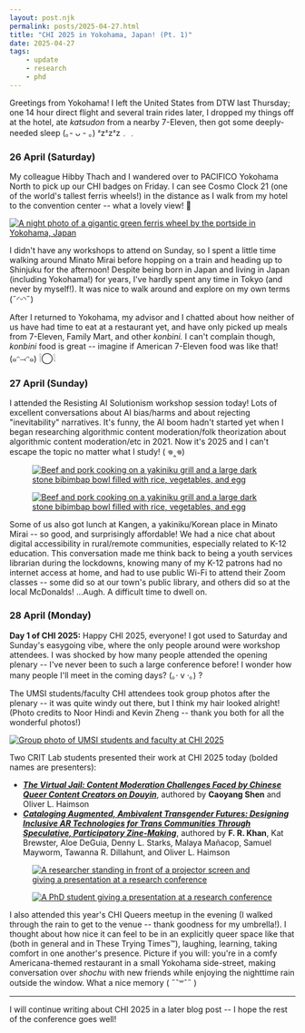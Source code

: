 ```yaml
---
layout: post.njk
permalink: posts/2025-04-27.html
title: "CHI 2025 in Yokohama, Japan! (Pt. 1)"
date: 2025-04-27
tags:
    - update
    - research
    - phd
---
```

Greetings from Yokohama! I left the United States from DTW last Thursday; one 14 hour direct flight and several train rides later, I dropped my things off at the hotel, ate *katsudon* from a nearby 7-Eleven, then got some deeply-needed sleep (｡- ᴗ - ｡) ᶻzᶻzᶻz﹒﹒

### 26 April (Saturday)
My colleague Hibby Thach and I wandered over to PACIFICO Yokohama North to pick up our CHI badges on Friday. I can see Cosmo Clock 21 (one of the world's tallest ferris wheels!) in the distance as I walk from my hotel to the convention center -- what a lovely view! 🎡

<div class="gallery">
    <a href="../images/cosmoclock-2025.jpg" data-caption="Cosmo Clock 21 (Yokohama, Japan)"><img src="../images/thumbnails/thumb-cosmoclock-2025.jpg" alt="A night photo of a gigantic green ferris wheel by the portside in Yokohama, Japan"></a>
</div>

I didn't have any workshops to attend on Sunday, so I spent a little time walking around Minato Mirai before hopping on a train and heading up to Shinjuku for the afternoon! Despite being born in Japan and living in Japan (including Yokohama!) for years, I've hardly spent any time in Tokyo (and never by myself!). It was nice to walk around and explore on my own terms (˶◜ᵕ◝˶)

After I returned to Yokohama, my advisor and I chatted about how neither of us have had time to eat at a restaurant yet, and have only picked up meals from 7-Eleven, Family Mart, and other *konbini.* I can't complain though, *konbini* food is great -- imagine if American 7-Eleven food was like that! (๑ᵔ⤙ᵔ๑) 𓌉◯𓇋

### 27 April (Sunday)
I attended the Resisting AI Solutionism workshop session today! Lots of excellent conversations about AI bias/harms and about rejecting "inevitability" narratives. It's funny, the AI boom hadn't started yet when I began researching algorithmic content moderation/folk theorization about algorithmic content moderation/etc in 2021. Now it's 2025 and I can't escape the topic no matter what I study! ( 𖦹‸𖦹)

<div class="gallery">
    <figure>
        <a href="../images/kangen-2025.jpg" data-caption="Yakiniku and bibimbap at Kangen (Minato Mirai, Yokohama, Japan)"><img src="../images/kangen-2025.jpg" alt="Beef and pork cooking on a yakiniku grill and a large dark stone bibimbap bowl filled with rice, vegetables, and egg"></a>
    </figure>
    <figure>
        <a href="../images/kangen2-2025.jpg" data-caption="Yakiniku and bibimbap at Kangen (Minato Mirai, Yokohama, Japan)"><img src="../images/kangen2-2025.jpg" alt="Beef and pork cooking on a yakiniku grill and a large dark stone bibimbap bowl filled with rice, vegetables, and egg"></a>
    </figure>
</div>

Some of us also got lunch at Kangen, a yakiniku/Korean place in Minato Mirai -- so good, and surprisingly affordable! We had a nice chat about digital accessibility in rural/remote communities, especially related to K-12 education. This conversation made me think back to being a youth services librarian during the lockdowns, knowing many of my K-12 patrons had no internet access at home, and had to use public Wi-Fi to attend their Zoom classes -- some did so at our town's public library, and others did so at the local McDonalds! ...Augh. A difficult time to dwell on.

### 28 April (Monday)
**Day 1 of CHI 2025:** Happy CHI 2025, everyone! I got used to Saturday and Sunday's easygoing vibe, where the only people around were workshop attendees. I was shocked by how many people attended the opening plenary -- I've never been to such a large conference before! I wonder how many people I'll meet in the coming days? (｡·  v  ·｡) ?

The UMSI students/faculty CHI attendees took group photos after the plenary -- it was quite windy out there, but I think my hair looked alright! (Photo credits to Noor Hindi and Kevin Zheng -- thank you both for all the wonderful photos!)

<div class="gallery">
    <a href="../images/umsi-chi2025.jpg" data-caption="UMSI group photo at CHI 2025 (Yokohama, Japan)"><img src="../images/thumbnails/thumb-umsi-chi2025.jpg" alt="Group photo of UMSI students and faculty at CHI 2025"></a>
</div>

Two CRIT Lab students presented their work at CHI 2025 today (bolded names are presenters):
- <a href="https://deepblue.lib.umich.edu/handle/2027.42/196552" target="_blank"><b><i>The Virtual Jail: Content Moderation Challenges Faced by Chinese Queer Content Creators on Douyin</i></b></a>, authored by **Caoyang Shen** and Oliver L. Haimson  
- <a href="https://deepblue.lib.umich.edu/handle/2027.42/196549" target="_blank"><b><i>Cataloging Augmented, Ambivalent Transgender Futures: Designing Inclusive AR Technologies for Trans Communities Through Speculative, Participatory Zine-Making</i></b></a>, authored by **F. R. Khan**, Kat Brewster, Aloe DeGuia, Denny L. Starks, Malaya Mañacop, Samuel Mayworm, Tawanna R. Dillahunt, and Oliver L. Haimson  

<div class="gallery">
    <figure>
        <a href="../images/chi2025shen-2025.jpg" data-caption="The Virtual Jail: Content Moderation Challenges Faced by Chinese Queer Content Creators on Douyin"><img src="../images/chi2025shen-2025.jpg" alt="A researcher standing in front of a projector screen and giving a presentation at a research conference"></a>
    </figure>
    <figure>
        <a href="../images/chi2025khan-2025.jpg" data-caption="Cataloging Augmented, Ambivalent Transgender Futures: Designing Inclusive AR Technologies for Trans Communities Through Speculative, Participatory Zine-Making"><img src="../images/chi2025khan-2025.jpg" alt="A PhD student giving a presentation at a research conference"></a>
    </figure>
</div>

I also attended this year's CHI Queers meetup in the evening (I walked through the rain to get to the venue -- thank goodness for my umbrella!). I thought about how nice it can feel to be in an explicitly queer space like that (both in general and in These Trying Times™), laughing, learning, taking comfort in one another's presence. Picture if you will: you're in a comfy Americana-themed restaurant in a small Yokohama side-street, making conversation over *shochu* with new friends while enjoying the nighttime rain outside the window. What a nice memory ( ˶ˆ꒳ˆ˵ )

---
I will continue writing about CHI 2025 in a later blog post -- I hope the rest of the conference goes well! 